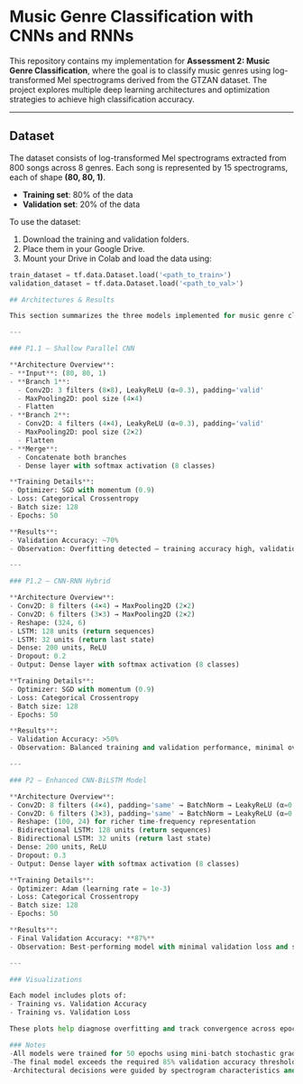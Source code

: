# Music Genre Classification with CNNs and RNNs

This repository contains my implementation for **Assessment 2: Music Genre Classification**, where the goal is to classify music genres using log-transformed Mel spectrograms derived from the GTZAN dataset. The project explores multiple deep learning architectures and optimization strategies to achieve high classification accuracy.

---

## Dataset

The dataset consists of log-transformed Mel spectrograms extracted from 800 songs across 8 genres. Each song is represented by 15 spectrograms, each of shape **(80, 80, 1)**.

- **Training set**: 80% of the data  
- **Validation set**: 20% of the data  

To use the dataset:
1. Download the training and validation folders.
2. Place them in your Google Drive.
3. Mount your Drive in Colab and load the data using:

```python
train_dataset = tf.data.Dataset.load('<path_to_train>')
validation_dataset = tf.data.Dataset.load('<path_to_val>')

## Architectures & Results

This section summarizes the three models implemented for music genre classification using log-transformed Mel spectrograms. Each model was trained for 50 epochs and evaluated on both training and validation sets.

---

### P1.1 – Shallow Parallel CNN

**Architecture Overview**:
- **Input**: (80, 80, 1)
- **Branch 1**:
  - Conv2D: 3 filters (8×8), LeakyReLU (α=0.3), padding='valid'
  - MaxPooling2D: pool size (4×4)
  - Flatten
- **Branch 2**:
  - Conv2D: 4 filters (4×4), LeakyReLU (α=0.3), padding='valid'
  - MaxPooling2D: pool size (2×2)
  - Flatten
- **Merge**:
  - Concatenate both branches
  - Dense layer with softmax activation (8 classes)

**Training Details**:
- Optimizer: SGD with momentum (0.9)
- Loss: Categorical Crossentropy
- Batch size: 128
- Epochs: 50

**Results**:
- Validation Accuracy: ~70%
- Observation: Overfitting detected — training accuracy high, validation loss increases after a point.

---

### P1.2 – CNN-RNN Hybrid

**Architecture Overview**:
- Conv2D: 8 filters (4×4) → MaxPooling2D (2×2)
- Conv2D: 6 filters (3×3) → MaxPooling2D (2×2)
- Reshape: (324, 6)
- LSTM: 128 units (return sequences)
- LSTM: 32 units (return last state)
- Dense: 200 units, ReLU
- Dropout: 0.2
- Output: Dense layer with softmax activation (8 classes)

**Training Details**:
- Optimizer: SGD with momentum (0.9)
- Loss: Categorical Crossentropy
- Batch size: 128
- Epochs: 50

**Results**:
- Validation Accuracy: >50%
- Observation: Balanced training and validation performance, minimal overfitting.

---

### P2 – Enhanced CNN-BiLSTM Model

**Architecture Overview**:
- Conv2D: 8 filters (4×4), padding='same' → BatchNorm → LeakyReLU (α=0.3) → MaxPooling2D (2×2)
- Conv2D: 6 filters (3×3), padding='same' → BatchNorm → LeakyReLU (α=0.3) → MaxPooling2D (2×2)
- Reshape: (100, 24) for richer time-frequency representation
- Bidirectional LSTM: 128 units (return sequences)
- Bidirectional LSTM: 32 units (return last state)
- Dense: 200 units, ReLU
- Dropout: 0.3
- Output: Dense layer with softmax activation (8 classes)

**Training Details**:
- Optimizer: Adam (learning rate = 1e-3)
- Loss: Categorical Crossentropy
- Batch size: 128
- Epochs: 50

**Results**:
- Final Validation Accuracy: **87%**
- Observation: Best-performing model with minimal validation loss and strong generalization.

---

### Visualizations

Each model includes plots of:
- Training vs. Validation Accuracy
- Training vs. Validation Loss

These plots help diagnose overfitting and track convergence across epochs.

### Notes
-All models were trained for 50 epochs using mini-batch stochastic gradient descent.
-The final model exceeds the required 85% validation accuracy threshold.
-Architectural decisions were guided by spectrogram characteristics and deep learning best practices.
